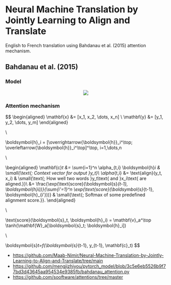 
# Neural Machine Translation by Jointly Learning to Align and Translate

English to French translation using Bahdanau et al. (2015) attention mechanism.

## Bahdanau et al. (2015)

### Model

<div align="center">
    <img src="https://lilianweng.github.io/posts/2018-06-24-attention/encoder-decoder-attention.png">
</div>

### Attention mechanism

$$
\begin{aligned}
\mathbf{x} &= [x_1, x_2, \dots, x_n] \\
\mathbf{y} &= [y_1, y_2, \dots, y_m]
\end{aligned}

\\

\boldsymbol{h}_i = [\overrightarrow{\boldsymbol{h}}_i^\top; \overleftarrow{\boldsymbol{h}}_i^\top]^\top, i=1,\dots,n

\\

\begin{aligned}
\mathbf{c}_t &= \sum_{i=1}^n \alpha_{t,i} \boldsymbol{h}_i & \small{\text{; Context vector for output }y_t}\\
\alpha_{t,i} &= \text{align}(y_t, x_i) & \small{\text{; How well two words }y_t\text{ and }x_i\text{ are aligned.}}\\
&= \frac{\exp(\text{score}(\boldsymbol{s}_{t-1}, \boldsymbol{h}_i))}{\sum_{i'=1}^n \exp(\text{score}(\boldsymbol{s}_{t-1}, \boldsymbol{h}_{i'}))} & \small{\text{; Softmax of some predefined alignment score.}}.
\end{aligned}

\\

\text{score}(\boldsymbol{s}_t, \boldsymbol{h}_i) = \mathbf{v}_a^\top \tanh(\mathbf{W}_a[\boldsymbol{s}_t; \boldsymbol{h}_i])

\\

\boldsymbol{s}_t=f(\boldsymbol{s}_{t-1}, y_{t-1}, \mathbf{c}_t)
$$

- https://github.com/Maab-Nimir/Neural-Machine-Translation-by-Jointly-Learning-to-Align-and-Translate/tree/main
- https://github.com/mengjizhiyou/pytorch_model/blob/3c5e6eb5526b9f77bd3d43645aa954534e9385fb/bahdanau_attention.py
- https://github.com/sooftware/attentions/tree/master